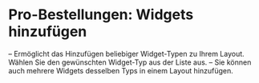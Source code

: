 # **Pro-Bestellungen: Widgets hinzufügen**

– Ermöglicht das Hinzufügen beliebiger Widget-Typen zu Ihrem Layout. Wählen Sie den gewünschten Widget-Typ aus der Liste aus.
– Sie können auch mehrere Widgets desselben Typs in einem Layout hinzufügen.

